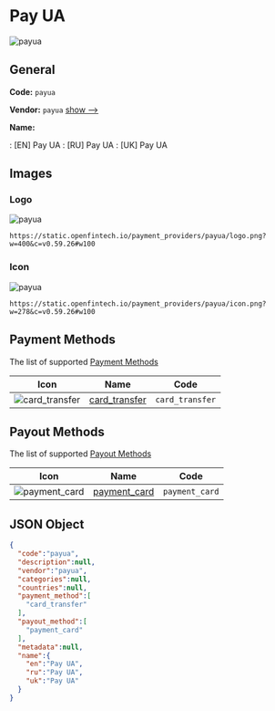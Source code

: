 
# Pay UA 
![payua](https://static.openfintech.io/payment_providers/payua/logo.png?w=400&c=v0.59.26#w100)  

## General 
 
**Code:** `payua` 
 
**Vendor:** `payua` [show -->](/vendors/payua/) 
 
**Name:** 
 
:	[EN] Pay UA 
:	[RU] Pay UA 
:	[UK] Pay UA 
 

## Images 

### Logo 
 
![payua](https://static.openfintech.io/payment_providers/payua/logo.png?w=400&c=v0.59.26#w100)  

```
https://static.openfintech.io/payment_providers/payua/logo.png?w=400&c=v0.59.26#w100
```  

### Icon 
 
![payua](https://static.openfintech.io/payment_providers/payua/icon.png?w=278&c=v0.59.26#w100)  

```
https://static.openfintech.io/payment_providers/payua/icon.png?w=278&c=v0.59.26#w100
```  

## Payment Methods 
 
The list of supported [Payment Methods](/payment-methods/) 

|Icon|Name|Code| 
|:---:|:---:|:---:| 
|![card_transfer](https://static.openfintech.io/payment_methods/card_transfer/icon.svg?w=278&c=v0.59.26#w100) |[card_transfer](/payment-methods/card_transfer/)|`card_transfer`| 
 

## Payout Methods 
 
The list of supported [Payout Methods](/payout-methods/) 

|Icon|Name|Code| 
|:---:|:---:|:---:| 
|![payment_card](https://static.openfintech.io/payout_methods/payment_card/icon.svg?w=278&c=v0.59.26#w40) |[payment_card](payout-methodspayment_card/)|`payment_card`| 
 

## JSON Object 

```json
{
  "code":"payua",
  "description":null,
  "vendor":"payua",
  "categories":null,
  "countries":null,
  "payment_method":[
    "card_transfer"
  ],
  "payout_method":[
    "payment_card"
  ],
  "metadata":null,
  "name":{
    "en":"Pay UA",
    "ru":"Pay UA",
    "uk":"Pay UA"
  }
}
```  

